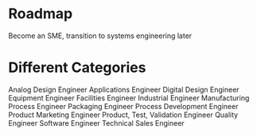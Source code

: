 # Roadmap
Become an SME, transition to systems engineering later

# Different Categories
Analog Design Engineer
Applications Engineer
Digital Design Engineer
Equipment Engineer
Facilities Engineer
Industrial Engineer
Manufacturing Process Engineer
Packaging Engineer
Process Development Engineer
Product Marketing Engineer
Product, Test, Validation Engineer
Quality Engineer
Software Engineer
Technical Sales Engineer